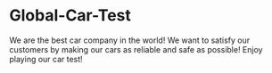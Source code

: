 # Global-Car-Test
We are the best car company in the world! We want to satisfy our customers by making our cars as reliable and safe as possible! Enjoy playing our car test!
